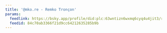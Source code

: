 ```yaml
---
title: '@mko.re - Remko Tronçon'
params:
  feedlink: https://bsky.app/profile/did:plc:63wntizn6wxmq6cyq4u4jit3/rss
  feedid: 84c70ab3366f21d9cc64212635285b9b
---
```

